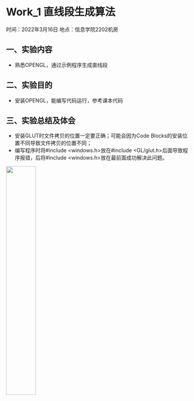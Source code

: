 # Work_1  直线段生成算法

时间：2022年3月16日
地点：信息学院2202机房


## 一、实验内容

* 熟悉OPENGL，通过示例程序生成直线段

## 二、实验目的

* 安装OPENGL，能编写代码运行，参考课本代码

## 三、实验总结及体会

* 安装GLUT时文件拷贝的位置一定要正确；可能会因为Code Blocks的安装位置不同导致文件拷贝的位置不同；
* 编写程序时将#include <windows.h>放在#include <GL/glut.h>后面导致程序报错，后将#include <windows.h>放在最前面成功解决此问题。
<img src="E:\大二下\图形学\2.png" width="40%">  
